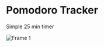 # Pomodoro Tracker

Simple 25 min timer

![Frame 1](https://user-images.githubusercontent.com/96373604/170474465-50213c64-f6fb-4a3c-9d9d-17af909489ca.png)

